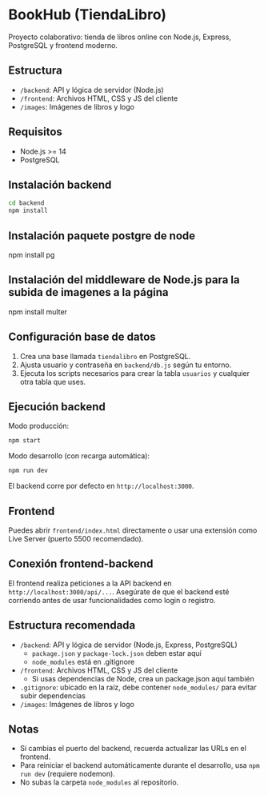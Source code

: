 # BookHub (TiendaLibro)

Proyecto colaborativo: tienda de libros online con Node.js, Express, PostgreSQL y frontend moderno.

## Estructura
- `/backend`: API y lógica de servidor (Node.js)
- `/frontend`: Archivos HTML, CSS y JS del cliente
- `/images`: Imágenes de libros y logo

## Requisitos
- Node.js >= 14
- PostgreSQL

## Instalación backend
```bash
cd backend
npm install

```
## Instalación paquete postgre de node 
npm install pg 

## Instalación del middleware de Node.js para la subida de imagenes a la página
npm install multer

## Configuración base de datos
1. Crea una base llamada `tiendalibro` en PostgreSQL.
2. Ajusta usuario y contraseña en `backend/db.js` según tu entorno.
3. Ejecuta los scripts necesarios para crear la tabla `usuarios` y cualquier otra tabla que uses.

## Ejecución backend

Modo producción:
```bash
npm start
```
Modo desarrollo (con recarga automática):
```bash
npm run dev
```
El backend corre por defecto en `http://localhost:3000`.

## Frontend
Puedes abrir `frontend/index.html` directamente o usar una extensión como Live Server (puerto 5500 recomendado).

## Conexión frontend-backend
El frontend realiza peticiones a la API backend en `http://localhost:3000/api/...`. Asegúrate de que el backend esté corriendo antes de usar funcionalidades como login o registro.

## Estructura recomendada
- `/backend`: API y lógica de servidor (Node.js, Express, PostgreSQL)
  - `package.json` y `package-lock.json` deben estar aquí
  - `node_modules` está en .gitignore
- `/frontend`: Archivos HTML, CSS y JS del cliente
  - Si usas dependencias de Node, crea un package.json aquí también
- `.gitignore`: ubicado en la raíz, debe contener `node_modules/` para evitar subir dependencias
- `/images`: Imágenes de libros y logo

## Notas
- Si cambias el puerto del backend, recuerda actualizar las URLs en el frontend.
- Para reiniciar el backend automáticamente durante el desarrollo, usa `npm run dev` (requiere nodemon).
- No subas la carpeta `node_modules` al repositorio.
